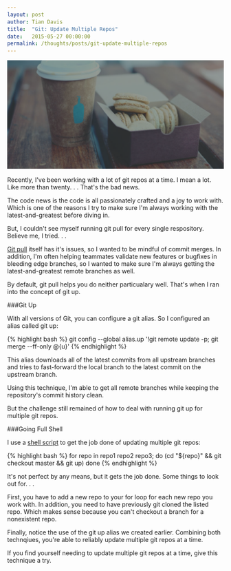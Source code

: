 ```yaml
---
layout: post
author: Tian Davis
title:  "Git: Update Multiple Repos"
date:   2015-05-27 00:00:00
permalink: /thoughts/posts/git-update-multiple-repos
---
```


![Macroons Coffee][1]

Recently, I've been working with a lot of git repos at a time.  I mean a lot. Like more than twenty. . . That's the bad news.

The code news is the code is all passionately crafted and a joy to work with. Which is one of the reasons I try to make sure I'm always working with the latest-and-greatest before diving in.

But, I couldn't see myself running git pull for every single respository. Believe me, I tried. . .

[Git pull][2] itself has it's issues, so I wanted to be mindful of commit merges. In addition, I'm often helping teammates validate new features or bugfixes in bleeding edge branches, so I wanted to make sure I'm always getting the latest-and-greatest remote branches as well. 

By default, git pull helps you do neither particualary well. That's when I ran into the concept of git up.


###Git  Up

With all versions of Git, you can configure a git alias. So I configured an alias called git up:

{% highlight bash %}
git config --global alias.up '!git remote update -p; git merge --ff-only @{u}'
{% endhighlight %}

This alias downloads all of the latest commits from all upstream branches and tries to fast-forward the local branch to the latest commit on the upstream branch. 

Using this technique, I'm able to get all remote branches while keeping the repository's commit history clean. 

But the challenge still remained of how to deal with running git up for multiple git repos.


###Going Full Shell

I use a [shell script][3] to get the job done of updating multiple git repos:

{% highlight bash %}
for repo in repo1 repo2 repo3; do
    (cd "${repo}" && git checkout master && git up)
done
{% endhighlight %}

It's not perfect by any means, but it gets the job done. Some things to look out for. . .

First, you have to add a new repo to your for loop for each new repo you work with. In addition, you need to have previously git cloned the listed repo. Which makes sense because you can't checkout a branch for a nonexistent repo.

Finally, notice the use of the git up alias we created earlier. Combining both technqiues, you're able to reliably update multiple git repos at a time.

If you find yourself needing to update multiple git repos at a time, give this technique a try.



[1]: /images/macroons-coffee.png  "Macroons Coffee"
[2]: http://stackoverflow.com/questions/15316601/in-what-cases-could-git-pull-be-harmful
[3]: http://stackoverflow.com/questions/17099564/make-a-shell-script-to-update-3-git-repos
[4]: https://twitter.com/dhh/statuses/45923430608023552
[6]: http://techoctave.com/c7/posts/90-designer-languages

